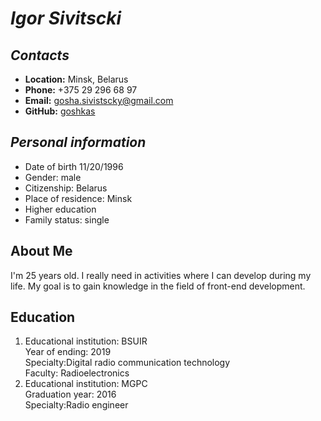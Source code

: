 #  ***Igor Sivitscki***

## ___Contacts___
- __Location:__ Minsk, Belarus
- __Phone:__ +375 29 296 68 97
- __Email:__ gosha.sivistscky@gmail.com
- __GitHub:__ [goshkas](https://github.com/goshkas)

## ___Personal information___
- Date of birth 11/20/1996 
- Gender: male
- Citizenship: Belarus 
- Place of residence: Minsk
- Higher education 
- Family status: single

## __About Me__
I'm 25 years old. I really need in activities where I can develop during my life. My goal is to gain knowledge in the field of front-end development.

## __Education__ 
1. Educational institution: BSUIR \
Year of ending: 2019 \
Specialty:Digital radio communication technology \
Faculty: Radioelectronics
1. Educational institution: MGPC \
Graduation year: 2016 \
Specialty:Radio engineer 